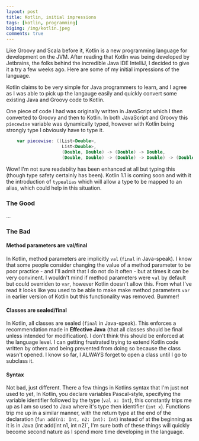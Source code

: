 ```yaml
---
layout: post
title: Kotlin, initial impressions
tags: [kotlin, programming]
bigimg: /img/kotlin.jpeg
comments: true
---
```


Like Groovy and Scala before it, Kotlin is a new programming language for development 
on the JVM. After reading that Kotlin was being developed by Jetbrains, the folks behind 
the incredible Java IDE IntelliJ, I decided to give it a try a few weeks ago. Here are some 
of my initial impressions of the language.

Kotlin claims to be very simple for Java programmers to learn, and I agree as I was 
able to pick up the langauge easily and quickly convert some existing Java and Groovy 
code to Kotlin.

One piece of code I had was originally written in JavaScript which I then converted to 
Groovy and then to Kotlin. In both JavaScript and Groovy this `piecewise` variable was 
dynamically typed, however with Kotlin being strongly type I obviously have to type it. 

```kotlin
    var piecewise: ((List<Double>,
                     List<Double>,
                     (Double, Double) -> (Double) -> Double,
                     (Double, Double) -> (Double) -> Double) -> (Double) -> Double)? = null
```

Wow! I'm not sure readabiity has been enhanced at all but typing this 
(though type safety certainly has been). Kotlin 1.1 is coming soon and with it the 
introduction of `typealias` which will allow a type to be mapped to an alias, which 
could help in this situation.

### The Good

...

### The Bad

#### Method parameters are val/final

In Kotlin, method parameters are implicitly `val` (`final` in Java-speak). I know that 
some people consider changing the value of a method parameter to be poor practice - and 
I'll admit that I do not do it often - but at times it can be very convinent. I wouldn't
mind if method parameters were `val` by default but could overriden to `var`, however 
Kotlin doesn't allow this. From what I've read it looks like you used to be able to make 
make method parameters `var` in earlier version of Kotlin but this functionality was removed. 
Bummer!

#### Classes are sealed/final

In Kotlin, all classes are sealed (`final` in Java-speak). This enforces a recommendation 
made in __Effective Java__ (that all classes should be final unless intended for modification). 
I don't think this should be enforced at the language level. I can getting frustrated trying 
to extend Kotlin code written by others and being prevented from doing so because the class 
wasn't opened. I know so far, I ALWAYS forget to open a class until I go to subclass it.

#### Syntax

Not bad, just different. There a few things in Kotlins syntax that I'm just not used to yet, In Kotlin, you 
declare variables Pascal-style, specifying the variable identifier followed by the 
type (`val x: Int`), this constantly trips me up as I am so used to Java where it's 
type then identifier (`int x`). Functions trip me up in a similar manner, with the 
return type at the end of the declaration (`fun add(n1: Int, n2: Int): Int`) instead 
of at the beginning as it is in Java (int add(int n1, int n2)`, I'm sure both of 
these things will quickly become second nature as I spend more time developing in 
the language.
